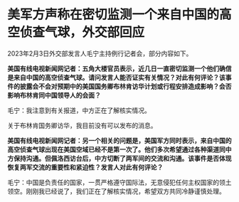 # 美军方声称在密切监测一个来自中国的高空侦查气球，外交部回应

2023年2月3日外交部发言人毛宁主持例行记者会，部分内容如下。

**美国有线电视新闻网记者：五角大楼官员表示，近几日一直密切监测一个他们确信是来自中国的高空侦查气球。请问发言人能否证实有关情况？对此有何评论？该事件的披露会不会对预期中的美国国务卿布林肯访华计划或行程安排造成影响？会否影响布林肯同中国领导人的会面？**

毛宁：我注意到有关报道，中方正在了解核实情况。

关于布林肯国务卿访华，我目前没有可以发布的消息。

**美国有线电视新闻网记者：另一个相关的问题是，美国军方同时表示，来自中国的高空侦查气球出现在美国空域已经不是第一次了。他们多次希望通过各种渠道同中方保持沟通。但佩洛西访台后，中方切断了两军间的交流和沟通。该事件是否体现恢复两军交流的重要性和紧迫性？发言人对此有何评论？**

毛宁：中国是负责任的国家，一贯严格遵守国际法，无意侵犯任何主权国家的领土领空。刚刚我已经说了，我们正在了解核实情况，希望双方共同冷静谨慎处理。


